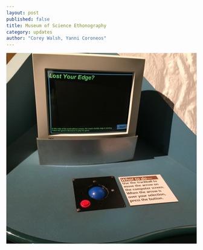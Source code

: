 ```yaml
---
layout: post
published: false
title: Museum of Science Ethonography
category: updates
author: "Corey Walsh, Yanni Coroneos"
---
```


![IMG_0686.JPG](/assets/IMG_0686.JPG)
